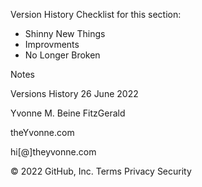 Version History
Checklist for this section:
- Shinny New Things
- Improvments
- No Longer Broken


Notes

Versions History
26 June 2022



Yvonne M. Beine FitzGerald

theYvonne.com

hi[@]theyvonne.com

© 2022 GitHub, Inc.
Terms
Privacy
Security
